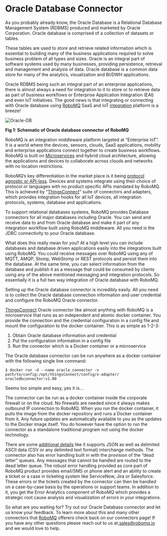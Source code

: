 # Oracle Database Connector

As you probably already know, the Oracle Database is a Relational Database Management System (RDBMS) produced and marketed by Oracle Corporation. Oracle database is comprised of a collection of datasets or tables.

These tables are used to store and retrieve related information which is essential to building many of the business applications required to solve business problem of all types and sizes. Oracle is an integral part of software systems used by many businesses, providing persistence, retrieval and management and analysis of data. Oracle database is a common data store for many of the analytics, visualization and BI/DWH applications.

Oracle RDBMS being such an integral part of an enterprise applications, there is almost always a need for integration to it to store or to retrieve data as part of business workflows or Enterprise Application Integration (EAI) and even IoT initiatives. The good news is that integrating or connecting with Oracle database using <a href="https://www.robomq.io">RoboMQ</a> SaaS and IoT <a href="https://robomq.io/index.html#thingsconnect">integration</a> platform is a breeze!

![Oracle-DB](images/oracleDB1.png)

**Fig 1: Schematic of Oracle database connector of RoboMQ**

RoboMQ is an integration middleware platform targeted at “Enterprise IoT”. It is a world where the devices, sensors, clouds, SaaS applications, mobility and enterprise applications connect together to create business workflows. RoboMQ is built on <a href="https://robomq.io/index.html#microservices">Microservices</a> and hybrid cloud architecture, allowing the applications and devices to collaborate across clouds and networks with no location restrictions.

RoboMQ’s key differentiation in the market place is it being <a href="https://robomq.io/index.html#why">protocol agnostic or API-less</a>. Devices and systems integrate using their choice of protocol or languages with no product specific APIs mandated by RoboMQ. This is achieved by “<a href="https://robomq.io/index.html#thingsconnect">ThingsConnect</a>" suite of connectors and adapters, which provides integration hooks for all IoT devices, all integration protocols, systems, database and applications.

To support relational databases systems, RoboMQ provides Database connectors for all major  databases including Oracle. You can send and receive data to and from Oracle database and make it part of any integration workflow built using RoboMQ middleware. All you need is the JDBC connectivity to your Oracle database.

What does this really mean for you? At a high level you can include databases and database driven applications easily into the integrations built using RoboMQ. You could receive messages over RoboMQ using any of MQTT, AMQP, Stomp, WebStomp or REST protocols and persist them into the database. At the same time, you can select information from the database and publish it as a message that could be consumed by clients using any of the above mentioned messaging and integration protocols. So essentially it is a full two way integration of Oracle database with RoboMQ.

Setting up the Oracle database connector is incredibly easily. All you need is to collect the Oracle database connection information and user credential and configure the RoboMQ Oracle connector.

<a href="https://robomq.io/index.html#thingsconnect">ThingsConnect</a> Oracle connector like almost anything with RoboMQ is a microservice that runs as an independent and atomic docker container. You provide the connection and the credential configuration in a config file and mount the configuration to the docker container. This is as simple as 1-2-3:

1. Obtain Oracle database information and credential
2. Put the configuration information in a config file
3. Run the connector which is a Docker container or a microservice

The Oracle database connector can be run anywhere as a docker container with the following single line command:

	$ docker run -d --name oracle_connector -v path/to/config:/opt/thingsConnect/config/x-adapter/ oracledbconnector:v1.00

Seems too simple and easy, yes it is...

The connector can be run as a docker container inside the corporate firewall or on the cloud. No firewalls are needed since it always makes outbound IP connection to RoboMQ. When you run the docker container, it pulls the image from the docker repository and runs a Docker container from it. Any future updates are automatically available to you as the updates to the Docker image itself. You do however have the option to run the connector as a standalone traditional program not using the docker technology.

There are some <a href="https://robomq.io/docs/docs.html">additional details</a> like it supports JSON as well as delimited ASCII data (CSV or any delimited text format) interchange methods. The connector also has error handling built in with the provision of the “dead letter” queues. Any messages that cannot be handled are routed to the dead letter queue. The robust error handling provided as core part of RoboMQ product provides email/SMS or phone alert and an ability to create a ticket or a case in ticketing system like ServiceNow, Jira or Salesforce. These errors or the tickets created by the connector can then be handled on a case-by-case basis by the operations or support teams. In addition to it, you get the Error Analytics component of RoboMQ which provides a strategic root cause analysis and visualization of errors in your integrations.

So what are you waiting for? Try out our Oracle Database connector and let us know your feedback. To learn more about this and many other connectors that <a href="https://www.robomq.io">RoboMQ</a> offerers check back on our connectors page! If you have any other questions please reach out to us at,<a href="mailto:sales@robomq.io">sales@robomq.io</a> and we would love to help.
